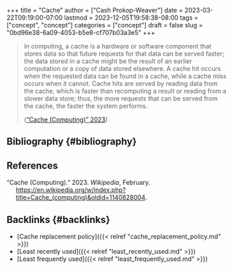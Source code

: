 +++
title = "Cache"
author = ["Cash Prokop-Weaver"]
date = 2023-03-22T09:19:00-07:00
lastmod = 2023-12-05T19:58:38-08:00
tags = ["concept", "concept"]
categories = ["concept"]
draft = false
slug = "0bd96e38-6a09-4053-b5e8-cf707b03a3e5"
+++

> In computing, a cache is a hardware or software component that stores data so that future requests for that data can be served faster; the data stored in a cache might be the result of an earlier computation or a copy of data stored elsewhere. A cache hit occurs when the requested data can be found in a cache, while a cache miss occurs when it cannot. Cache hits are served by reading data from the cache, which is faster than recomputing a result or reading from a slower data store; thus, the more requests that can be served from the cache, the faster the system performs.
>
> (<a href="#citeproc_bib_item_1">“Cache (Computing)” 2023</a>)


## Bibliography {#bibliography}

## References

<style>.csl-entry{text-indent: -1.5em; margin-left: 1.5em;}</style><div class="csl-bib-body">
  <div class="csl-entry"><a id="citeproc_bib_item_1"></a>“Cache (Computing).” 2023. <i>Wikipedia</i>, February. <a href="https://en.wikipedia.org/w/index.php?title=Cache_(computing)&oldid=1140828004">https://en.wikipedia.org/w/index.php?title=Cache_(computing)&#38;oldid=1140828004</a>.</div>
</div>


## Backlinks {#backlinks}

-   [Cache replacement policy]({{< relref "cache_replacement_policy.md" >}})
-   [Least recently used]({{< relref "least_recently_used.md" >}})
-   [Least frequently used]({{< relref "least_frequently_used.md" >}})
